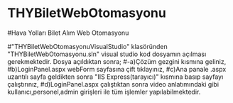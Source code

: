 # THYBiletWebOtomasyonu
#Hava Yolları Bilet Alım Web Otomasyonu

#"THYBiletWebOtomasyonuVisualStudio" klasöründen "THYBiletWebOtomasyonu.sln" visual studio kod dosyamın açılması gerekmektedir. Dosya açıldıktan sonra;
    #-a)Çözüm gezgini kısmına geliniz,
    #b)LoginPanel.aspx webForm sayfasına çift tıklayınız,
    #c)Ana panale .aspx uzantılı sayfa geldikten sonra "IIS Express(tarayıcı)" kısmına basıp sayfayı çalıştırınız,
    #d)LoginPanel.aspx çalıştıktan sonra video anlatımındaki gibi kullanıcı,personel,admin girişleri ile
      tüm işlemler yapılabilmektedir.

